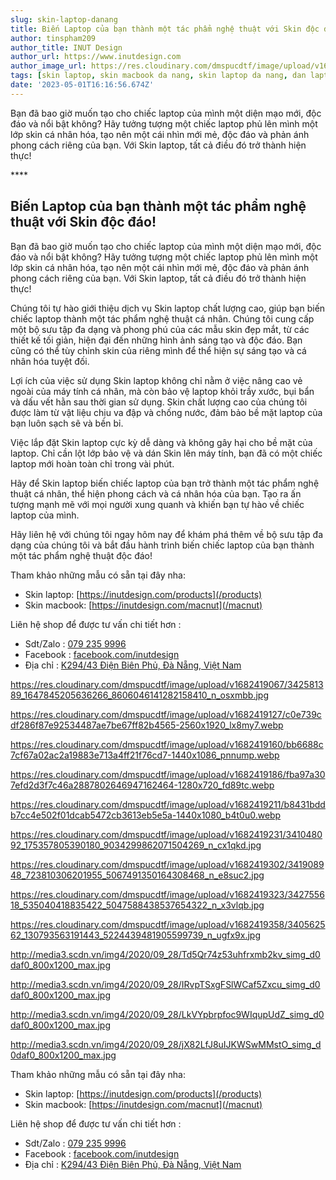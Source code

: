 ```yaml
---
slug: skin-laptop-danang
title: Biến Laptop của bạn thành một tác phẩm nghệ thuật với Skin độc đáo!
author: tinspham209
author_title: INUT Design
author_url: https://www.inutdesign.com
author_image_url: https://res.cloudinary.com/dmspucdtf/image/upload/v1663647671/inut/292635797_197003529328579_4330060878795101093_n_bjzhby.jpg
tags: [skin laptop, skin macbook da nang, skin laptop da nang, dan laptop da nang]
date: '2023-05-01T16:16:56.674Z'
---
```


Bạn đã bao giờ muốn tạo cho chiếc laptop của mình một diện mạo mới, độc đáo và nổi bật không? Hãy tưởng tượng một chiếc laptop phủ lên mình một lớp skin cá nhân hóa, tạo nên một cái nhìn mới mẻ, độc đáo và phản ánh phong cách riêng của bạn. Với Skin laptop, tất cả điều đó trở thành hiện thực!

<!-- truncate-->****

<!-- ## Table of contents -->

## Biến Laptop của bạn thành một tác phẩm nghệ thuật với Skin độc đáo!
Bạn đã bao giờ muốn tạo cho chiếc laptop của mình một diện mạo mới, độc đáo và nổi bật không? Hãy tưởng tượng một chiếc laptop phủ lên mình một lớp skin cá nhân hóa, tạo nên một cái nhìn mới mẻ, độc đáo và phản ánh phong cách riêng của bạn. Với Skin laptop, tất cả điều đó trở thành hiện thực!

Chúng tôi tự hào giới thiệu dịch vụ Skin laptop chất lượng cao, giúp bạn biến chiếc laptop thành một tác phẩm nghệ thuật cá nhân. Chúng tôi cung cấp một bộ sưu tập đa dạng và phong phú của các mẫu skin đẹp mắt, từ các thiết kế tối giản, hiện đại đến những hình ảnh sáng tạo và độc đáo. Bạn cũng có thể tùy chỉnh skin của riêng mình để thể hiện sự sáng tạo và cá nhân hóa tuyệt đối.

Lợi ích của việc sử dụng Skin laptop không chỉ nằm ở việc nâng cao vẻ ngoài của máy tính cá nhân, mà còn bảo vệ laptop khỏi trầy xước, bụi bẩn và dấu vết hằn sau thời gian sử dụng. Skin chất lượng cao của chúng tôi được làm từ vật liệu chịu va đập và chống nước, đảm bảo bề mặt laptop của bạn luôn sạch sẽ và bền bỉ.

Việc lắp đặt Skin laptop cực kỳ dễ dàng và không gây hại cho bề mặt của laptop. Chỉ cần lột lớp bảo vệ và dán Skin lên máy tính, bạn đã có một chiếc laptop mới hoàn toàn chỉ trong vài phút.

Hãy để Skin laptop biến chiếc laptop của bạn trở thành một tác phẩm nghệ thuật cá nhân, thể hiện phong cách và cá nhân hóa của bạn. Tạo ra ấn tượng mạnh mẽ với mọi người xung quanh và khiến bạn tự hào về chiếc laptop của mình.

Hãy liên hệ với chúng tôi ngay hôm nay để khám phá thêm về bộ sưu tập đa dạng của chúng tôi và bắt đầu hành trình biến chiếc laptop của bạn thành một tác phẩm nghệ thuật độc đáo!

Tham khảo những mẫu có sẵn tại đây nha:
- Skin laptop: [https://inutdesign.com/products](/products)
- Skin macbook: [https://inutdesign.com/macnut](/macnut)

Liên hệ shop để được tư vấn chi tiết hơn :
- Sdt/Zalo : [079 235 9996](tel:0792359996)
- Facebook : [facebook.com/inutdesign](https://www.facebook.com/inutdesign)
- Địa chỉ : [K294/43 Điện Biên Phủ, Đà Nẵng, Việt Nam](https://goo.gl/maps/c9K4XVcUwQ3aiqSu5)

https://res.cloudinary.com/dmspucdtf/image/upload/v1682419067/342581389_1647845205636266_8606046141282158410_n_osxmbb.jpg

https://res.cloudinary.com/dmspucdtf/image/upload/v1682419127/c0e739cdf286f87e92534487ae7be67ff82b4565-2560x1920_lx8my7.webp

https://res.cloudinary.com/dmspucdtf/image/upload/v1682419160/bb6688c7cf67a02ac2a19883e713a4ff21f76cd7-1440x1086_pnnump.webp

https://res.cloudinary.com/dmspucdtf/image/upload/v1682419186/fba97a307efd2d3f7c46a2887802646947162464-1280x720_fd89tc.webp

https://res.cloudinary.com/dmspucdtf/image/upload/v1682419211/b8431bddb7cc4e502f01dcab5472cb3613eb5e5a-1440x1080_b4t0u0.webp

https://res.cloudinary.com/dmspucdtf/image/upload/v1682419231/341048092_175357805390180_9034299862071504269_n_cx1qkd.jpg

https://res.cloudinary.com/dmspucdtf/image/upload/v1682419302/341908948_723810306201955_5067491350164308468_n_e8suc2.jpg

https://res.cloudinary.com/dmspucdtf/image/upload/v1682419323/342755618_535040418835422_5047588438537654322_n_x3vlqb.jpg

https://res.cloudinary.com/dmspucdtf/image/upload/v1682419358/340562562_130793563191443_5224439481905599739_n_ugfx9x.jpg

http://media3.scdn.vn/img4/2020/09_28/Td5Qr74z53uhfrxmb2kv_simg_d0daf0_800x1200_max.jpg

http://media3.scdn.vn/img4/2020/09_28/IRvpTSxgFSlWCaf5Zxcu_simg_d0daf0_800x1200_max.jpg

http://media3.scdn.vn/img4/2020/09_28/LkVYpbrpfoc9WIqupUdZ_simg_d0daf0_800x1200_max.jpg

http://media3.scdn.vn/img4/2020/09_28/jX82LfJ8uIJKWSwMMstO_simg_d0daf0_800x1200_max.jpg

Tham khảo những mẫu có sẵn tại đây nha:
- Skin laptop: [https://inutdesign.com/products](/products)
- Skin macbook: [https://inutdesign.com/macnut](/macnut)

Liên hệ shop để được tư vấn chi tiết hơn :
- Sdt/Zalo : [079 235 9996](tel:0792359996)
- Facebook : [facebook.com/inutdesign](https://www.facebook.com/inutdesign)
- Địa chỉ : [K294/43 Điện Biên Phủ, Đà Nẵng, Việt Nam](https://goo.gl/maps/c9K4XVcUwQ3aiqSu5)